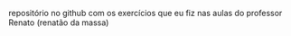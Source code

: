 repositório no github com os exercícios que eu fiz nas aulas do professor Renato (renatão da massa)
